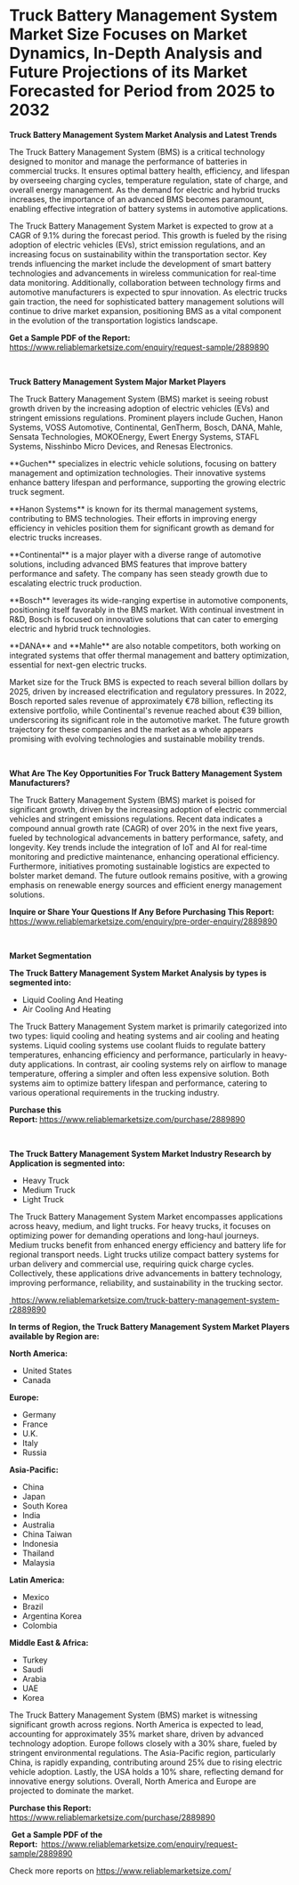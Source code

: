 <p><h1>Truck Battery Management System Market Size Focuses on Market Dynamics, In-Depth Analysis and Future Projections of its Market Forecasted for Period from 2025 to 2032</h1></p><p><strong>Truck Battery Management System Market Analysis and Latest Trends</strong></p>
<p><p>The Truck Battery Management System (BMS) is a critical technology designed to monitor and manage the performance of batteries in commercial trucks. It ensures optimal battery health, efficiency, and lifespan by overseeing charging cycles, temperature regulation, state of charge, and overall energy management. As the demand for electric and hybrid trucks increases, the importance of an advanced BMS becomes paramount, enabling effective integration of battery systems in automotive applications.</p><p>The Truck Battery Management System Market is expected to grow at a CAGR of 9.1% during the forecast period. This growth is fueled by the rising adoption of electric vehicles (EVs), strict emission regulations, and an increasing focus on sustainability within the transportation sector. Key trends influencing the market include the development of smart battery technologies and advancements in wireless communication for real-time data monitoring. Additionally, collaboration between technology firms and automotive manufacturers is expected to spur innovation. As electric trucks gain traction, the need for sophisticated battery management solutions will continue to drive market expansion, positioning BMS as a vital component in the evolution of the transportation logistics landscape.</p></p>
<p><strong>Get a Sample PDF of the Report:&nbsp;</strong> <a href="https://www.reliablemarketsize.com/enquiry/request-sample/2889890?utm_campaign=2520&utm_medium=2&utm_source=Github&utm_content=ia&utm_term=14032025&utm_id=truck-battery-management-system">https://www.reliablemarketsize.com/enquiry/request-sample/2889890</a></p>
<p>&nbsp;</p>
<p><strong>Truck Battery Management System Major Market Players</strong></p>
<p><p>The Truck Battery Management System (BMS) market is seeing robust growth driven by the increasing adoption of electric vehicles (EVs) and stringent emissions regulations. Prominent players include Guchen, Hanon Systems, VOSS Automotive, Continental, GenTherm, Bosch, DANA, Mahle, Sensata Technologies, MOKOEnergy, Ewert Energy Systems, STAFL Systems, Nisshinbo Micro Devices, and Renesas Electronics.</p><p>**Guchen** specializes in electric vehicle solutions, focusing on battery management and optimization technologies. Their innovative systems enhance battery lifespan and performance, supporting the growing electric truck segment.</p><p>**Hanon Systems** is known for its thermal management systems, contributing to BMS technologies. Their efforts in improving energy efficiency in vehicles position them for significant growth as demand for electric trucks increases.</p><p>**Continental** is a major player with a diverse range of automotive solutions, including advanced BMS features that improve battery performance and safety. The company has seen steady growth due to escalating electric truck production.</p><p>**Bosch** leverages its wide-ranging expertise in automotive components, positioning itself favorably in the BMS market. With continual investment in R&D, Bosch is focused on innovative solutions that can cater to emerging electric and hybrid truck technologies.</p><p>**DANA** and **Mahle** are also notable competitors, both working on integrated systems that offer thermal management and battery optimization, essential for next-gen electric trucks. </p><p>Market size for the Truck BMS is expected to reach several billion dollars by 2025, driven by increased electrification and regulatory pressures. In 2022, Bosch reported sales revenue of approximately €78 billion, reflecting its extensive portfolio, while Continental's revenue reached about €39 billion, underscoring its significant role in the automotive market. The future growth trajectory for these companies and the market as a whole appears promising with evolving technologies and sustainable mobility trends.</p></p>
<p>&nbsp;</p>
<p><strong>What Are The Key Opportunities For Truck Battery Management System Manufacturers?</strong></p>
<p><p>The Truck Battery Management System (BMS) market is poised for significant growth, driven by the increasing adoption of electric commercial vehicles and stringent emissions regulations. Recent data indicates a compound annual growth rate (CAGR) of over 20% in the next five years, fueled by technological advancements in battery performance, safety, and longevity. Key trends include the integration of IoT and AI for real-time monitoring and predictive maintenance, enhancing operational efficiency. Furthermore, initiatives promoting sustainable logistics are expected to bolster market demand. The future outlook remains positive, with a growing emphasis on renewable energy sources and efficient energy management solutions.</p></p>
<p><strong>Inquire or Share Your Questions If Any Before Purchasing This Report:</strong> <a href="https://www.reliablemarketsize.com/enquiry/pre-order-enquiry/2889890?utm_campaign=2520&utm_medium=2&utm_source=Github&utm_content=ia&utm_term=14032025&utm_id=truck-battery-management-system">https://www.reliablemarketsize.com/enquiry/pre-order-enquiry/2889890</a></p>
<p>&nbsp;</p>
<p><strong>Market Segmentation</strong></p>
<p><strong>The Truck Battery Management System Market Analysis by types is segmented into:</strong></p>
<p><ul><li>Liquid Cooling And Heating</li><li>Air Cooling And Heating</li></ul></p>
<p><p>The Truck Battery Management System market is primarily categorized into two types: liquid cooling and heating systems and air cooling and heating systems. Liquid cooling systems use coolant fluids to regulate battery temperatures, enhancing efficiency and performance, particularly in heavy-duty applications. In contrast, air cooling systems rely on airflow to manage temperature, offering a simpler and often less expensive solution. Both systems aim to optimize battery lifespan and performance, catering to various operational requirements in the trucking industry.</p></p>
<p><strong>Purchase this Report:&nbsp;</strong><a href="https://www.reliablemarketsize.com/purchase/2889890?utm_campaign=2520&utm_medium=2&utm_source=Github&utm_content=ia&utm_term=14032025&utm_id=truck-battery-management-system">https://www.reliablemarketsize.com/purchase/2889890</a></p>
<p>&nbsp;</p>
<p><strong>The Truck Battery Management System Market Industry Research by Application is segmented into:</strong></p>
<p><ul><li>Heavy Truck</li><li>Medium Truck</li><li>Light Truck</li></ul></p>
<p><p>The Truck Battery Management System Market encompasses applications across heavy, medium, and light trucks. For heavy trucks, it focuses on optimizing power for demanding operations and long-haul journeys. Medium trucks benefit from enhanced energy efficiency and battery life for regional transport needs. Light trucks utilize compact battery systems for urban delivery and commercial use, requiring quick charge cycles. Collectively, these applications drive advancements in battery technology, improving performance, reliability, and sustainability in the trucking sector.</p></p>
<p><a href="https://www.reliablemarketsize.com/truck-battery-management-system-r2889890?utm_campaign=2520&utm_medium=2&utm_source=Github&utm_content=ia&utm_term=14032025&utm_id=truck-battery-management-system">&nbsp;https://www.reliablemarketsize.com/truck-battery-management-system-r2889890</a></p>
<p><strong>In terms of Region, the Truck Battery Management System Market Players available by Region are:</strong></p>
<p>
    <p> <strong> North America: </strong>
        <ul>
            <li>United States</li>
            <li>Canada</li>
        </ul>
        </p> 
    <p> <strong> Europe: </strong>
        <ul>
            <li>Germany</li>
            <li>France</li>
            <li>U.K.</li>
            <li>Italy</li>
            <li>Russia</li>
        </ul>
        </p> 
    <p> <strong> Asia-Pacific: </strong>
        <ul>
            <li>China</li>
            <li>Japan</li>
            <li>South Korea</li>
            <li>India</li>
            <li>Australia</li>
            <li>China Taiwan</li>
            <li>Indonesia</li>
            <li>Thailand</li>
            <li>Malaysia</li>
        </ul>
        </p> 
    <p> <strong> Latin America: </strong>
        <ul>
            <li>Mexico</li>
            <li>Brazil</li>
            <li>Argentina Korea</li>
            <li>Colombia</li>
        </ul>
        </p> 
    <p> <strong> Middle East & Africa: </strong>
        <ul>
            <li>Turkey</li>
            <li>Saudi</li>
            <li>Arabia</li>
            <li>UAE</li>
            <li>Korea</li>
        </ul>
    </p>
    </p>
<p><p>The Truck Battery Management System (BMS) market is witnessing significant growth across regions. North America is expected to lead, accounting for approximately 35% market share, driven by advanced technology adoption. Europe follows closely with a 30% share, fueled by stringent environmental regulations. The Asia-Pacific region, particularly China, is rapidly expanding, contributing around 25% due to rising electric vehicle adoption. Lastly, the USA holds a 10% share, reflecting demand for innovative energy solutions. Overall, North America and Europe are projected to dominate the market.</p></p>
<p><strong>Purchase this Report: </strong><a href="https://www.reliablemarketsize.com/purchase/2889890?utm_campaign=2520&utm_medium=2&utm_source=Github&utm_content=ia&utm_term=14032025&utm_id=truck-battery-management-system">https://www.reliablemarketsize.com/purchase/2889890</a></p>
<p>&nbsp;<strong>Get a Sample PDF of the Report:&nbsp;&nbsp;</strong><a href="https://www.reliablemarketsize.com/enquiry/request-sample/2889890?utm_campaign=2520&utm_medium=2&utm_source=Github&utm_content=ia&utm_term=14032025&utm_id=truck-battery-management-system">https://www.reliablemarketsize.com/enquiry/request-sample/2889890</a></p>
<p><strong></strong></p>
<p>Check more reports on <a href="https://www.reliablemarketsize.com/?utm_campaign=2520&utm_medium=2&utm_source=Github&utm_content=ia&utm_term=14032025&utm_id=truck-battery-management-system">https://www.reliablemarketsize.com/</a></p>